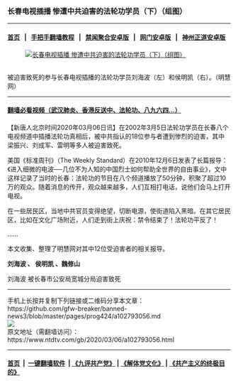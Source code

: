 ### 长春电视插播 惨遭中共迫害的法轮功学员（下）（组图）
------------------------

#### [首页](https://github.com/gfw-breaker/banned-news3/blob/master/README.md) &nbsp;&nbsp;|&nbsp;&nbsp; [手把手翻墙教程](https://github.com/gfw-breaker/guides/wiki) &nbsp;&nbsp;|&nbsp;&nbsp; [禁闻聚合安卓版](https://github.com/gfw-breaker/bn-android) &nbsp;&nbsp;|&nbsp;&nbsp; [网门安卓版](https://github.com/oGate2/oGate) &nbsp;&nbsp;|&nbsp;&nbsp; [神州正道安卓版](https://github.com/SzzdOgate/update) 



<div><div class="featured_image">
 <a href="https://i.ntdtv.com/assets/uploads/2020/03/2020-03-06_120423.jpg" target="_blank">
  <figure>
   <img alt="长春电视插播 惨遭中共迫害的法轮功学员（下）（组图）" src="https://i.ntdtv.com/assets/uploads/2020/03/2020-03-06_120423-800x450.jpg"/>
  </figure><br/>
 </a>
 <span class="caption">
  被迫害致死的参与长春电视插播的法轮功学员刘海波（左）和侯明凯（右）。（明慧网）
 </span>
</div>
</div><hr/>

#### [翻墙必看视频（武汉肺炎、香港反送中、法轮功、八九六四...）](https://github.com/gfw-breaker/banned-news3/blob/master/pages/link3.md)

<div><div class="post_content" itemprop="articleBody">
 <p>
  【新唐人北京时间2020年03月06日讯】在2002年3月5日法轮功学员在长春八个电视频道中插播法轮功真相后，被中共指认的18位参与者遭到惨烈的迫害，其中梁振兴、刘成军、雷明等多人被迫害致死。
 </p>
 <p>
  美国《标准周刊》（The Weekly Standard）在2010年12月6日发表了长篇报导：《进入细微的电波──几位不为人知的中国烈士如何帮助全世界的自由事业》，文中这样记录了当时的长春：法轮功的节目在八个频道播放了50分钟，积聚了超过10万的观众。随着消息的传开，观众越来越多，人们互相打电话，说他们会马上打开电视。
 </p>
 <p>
  在一些居民区，当地中共官员变得绝望，切断电源，使街道陷入黑暗。在其它居民区，比如在文化广场附近，人们走到街上庆祝：禁令结束了！法轮功平反了！
 </p>
 <p>
  ……
 </p>
 <p>
  本文收集、整理了明慧网对其中12位受迫害者的相关报导。
 </p>
 <p>
  <strong>
   <ok href="https://www.ntdtv.com/gb/刘海波.htm">
    刘海波
   </ok>
   、
   <ok href="https://www.ntdtv.com/gb/侯明凯.htm">
    侯明凯
   </ok>
   、魏修山
  </strong>
 </p>
 <p>
  <ok href="https://www.ntdtv.com/gb/刘海波.htm">
   刘海波
  </ok>
  被长春市公安局宽城分局迫害致死
 </p>
</div></div>
<hr/>
手机上长按并复制下列链接或二维码分享本文章：<br/>
https://github.com/gfw-breaker/banned-news3/blob/master/pages/prog424/a102793056.md <br/>
<a href='https://github.com/gfw-breaker/banned-news3/blob/master/pages/prog424/a102793056.md'><img src='https://github.com/gfw-breaker/banned-news3/blob/master/pages/prog424/a102793056.md.png'/></a> <br/>
原文地址（需翻墙访问）：https://www.ntdtv.com/gb/2020/03/06/a102793056.html


------------------------
#### [首页](https://github.com/gfw-breaker/banned-news3/blob/master/README.md) &nbsp;|&nbsp; [一键翻墙软件](https://github.com/gfw-breaker/nogfw/blob/master/README.md) &nbsp;| [《九评共产党》](https://github.com/gfw-breaker/9ping.md/blob/master/README.md#九评之一评共产党是什么) | [《解体党文化》](https://github.com/gfw-breaker/jtdwh.md/blob/master/README.md) | [《共产主义的终极目的》](https://github.com/gfw-breaker/gczydzjmd.md/blob/master/README.md)


<img src='http://gfw-breaker.win/banned-news3/pages/prog424/a102793056.md' width='0px' height='0px'/>